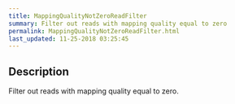 ```yaml
---
title: MappingQualityNotZeroReadFilter
summary: Filter out reads with mapping quality equal to zero
permalink: MappingQualityNotZeroReadFilter.html
last_updated: 11-25-2018 03:25:45
---
```



## Description

Filter out reads with mapping quality equal to zero.

